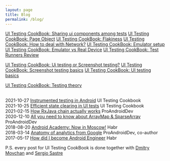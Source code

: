 ```yaml
---
layout: page
title: Blog
permalink: /blog/
---
```



[UI Testing CookBook: Sharing ui components among tests](https://android-ui-testing.github.io/Cookbook/practices/shared_test_components/)
[UI Testing CookBook: Page Object](https://android-ui-testing.github.io/Cookbook/practices/page_object/)
[UI Testing CookBook: Flakiness](https://android-ui-testing.github.io/Cookbook/practices/flakiness/)
[UI Testing CookBook: How to deal with Network?](https://android-ui-testing.github.io/Cookbook/practices/network/)
[UI Testing CookBook: Emulator setup](https://android-ui-testing.github.io/Cookbook/practices/emulator_setup/)
[UI Testing CookBook: Emulator vs Real Device](https://android-ui-testing.github.io/Cookbook/practices/emulator_vs_real_device/)
[UI Testing CookBook: Test Runners Review](https://android-ui-testing.github.io/Cookbook/practices/test_runners_review/)

[UI Testing CookBook: Ui testing or Screenshot testing?](https://android-ui-testing.github.io/Cookbook/basics/ui_tests_vs_snapshot_tests/)
[UI Testing CookBook: Screenshot testing basics](https://android-ui-testing.github.io/Cookbook/basics/screenshot_testing/)
[UI Testing CookBook: UI testing basics](https://android-ui-testing.github.io/Cookbook/basics/ui_testing/)

[UI Testing CookBook: Testing theory](https://android-ui-testing.github.io/Cookbook/basics/testing_theory/)



<br>2021-10-27 [Instrumented testing in Android](https://android-ui-testing.github.io/Cookbook/basics/instrumented_testing_basics/) UI Testing Cookbook
<br>2021-10-25 [Efficient state clearing in UI tests](https://android-ui-testing.github.io/Cookbook/practices/state_clearing/) UI Testing Cookbook
<br>2021-02-15 [How RxJava chain actually works](https://proandroiddev.com/how-rxjava-chain-actually-works-2800692f7e13) ProAndroidDev
<br>2020-12-10 [All you need to know about ArrayMap & SparseArray](https://proandroiddev.com/all-you-need-to-know-about-arraymap-sparsearray-49759c2ecbf9) ProAndroidDev 
<br>2018-08-20 [Android Academy: Now in Moscow!](https://habr.com/ru/post/420573/) Habr
<br>2018-03-14 [Anatomy of analytics from Google](https://proandroiddev.com/anatomy-of-analytics-from-google-e107fff107ab) ProAndroidDev, co-author
<br>2017-05-17 [How did I become Android Engineer](https://habr.com/ru/post/328888/) Habr

P.S. every post for UI Testing CookBook is done together with [Dmitry Movchan](https://github.com/v1sar) and [Sergio Sastre](https://github.com/sergio-sastre)
